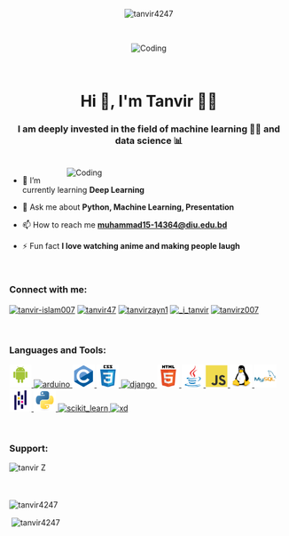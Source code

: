 
<p align="center"> <img src="https://komarev.com/ghpvc/?username=tanvir4247&label=Profile%20views&color=0e75b6&style=flat" alt="tanvir4247" /> </p>
<br/>
<p align="center"><img alt="Coding" width="600" src="https://i.pinimg.com/originals/b9/ab/f0/b9abf0a0feb3219f56a51448d8ffae2c.gif"> </p>

<br/>
<h1 align="center">Hi 👋, I'm Tanvir 👨‍🎓</h1>
<h3 align="center">I am deeply invested in the field of machine learning 🤖🧠 and data science 📊</h3>
<br/>

<img align="right" alt="Coding" width="400" src="https://media.giphy.com/media/qgQUggAC3Pfv687qPC/giphy.gif"> 




- 🌱 I’m currently learning **Deep Learning**

- 💬 Ask me about **Python, Machine Learning, Presentation**

- 📫 How to reach me **muhammad15-14364@diu.edu.bd**

- ⚡ Fun fact **I love watching anime and making people laugh**


<br/>
<h3 align="left">Connect with me:</h3>
<p align="left">
<a href="https://linkedin.com/in/tanvir-islam007" target="blank"><img align="center" src="https://raw.githubusercontent.com/rahuldkjain/github-profile-readme-generator/master/src/images/icons/Social/linked-in-alt.svg" alt="tanvir-islam007" height="30" width="40" /></a>
<a href="https://kaggle.com/tanvir47" target="blank"><img align="center" src="https://raw.githubusercontent.com/rahuldkjain/github-profile-readme-generator/master/src/images/icons/Social/kaggle.svg" alt="tanvir47" height="30" width="40" /></a>
<a href="https://fb.com/tanvirzayn1" target="blank"><img align="center" src="https://raw.githubusercontent.com/rahuldkjain/github-profile-readme-generator/master/src/images/icons/Social/facebook.svg" alt="tanvirzayn1" height="30" width="40" /></a>
<a href="https://instagram.com/_i_tanvir" target="blank"><img align="center" src="https://raw.githubusercontent.com/rahuldkjain/github-profile-readme-generator/master/src/images/icons/Social/instagram.svg" alt="_i_tanvir" height="30" width="40" /></a>
<a href="https://www.youtube.com/c/tanvirz007" target="blank"><img align="center" src="https://raw.githubusercontent.com/rahuldkjain/github-profile-readme-generator/master/src/images/icons/Social/youtube.svg" alt="tanvirz007" height="30" width="40" /></a>
</p>
<br/>
<h3 align="left">Languages and Tools:</h3>
<p align="left"> <a href="https://developer.android.com" target="_blank" rel="noreferrer"> <img src="https://raw.githubusercontent.com/devicons/devicon/master/icons/android/android-original-wordmark.svg" alt="android" width="40" height="40"/> </a> <a href="https://www.arduino.cc/" target="_blank" rel="noreferrer"> <img src="https://cdn.worldvectorlogo.com/logos/arduino-1.svg" alt="arduino" width="40" height="40"/> </a> <a href="https://www.cprogramming.com/" target="_blank" rel="noreferrer"> <img src="https://raw.githubusercontent.com/devicons/devicon/master/icons/c/c-original.svg" alt="c" width="40" height="40"/> </a> <a href="https://www.w3schools.com/css/" target="_blank" rel="noreferrer"> <img src="https://raw.githubusercontent.com/devicons/devicon/master/icons/css3/css3-original-wordmark.svg" alt="css3" width="40" height="40"/> </a> <a href="https://www.djangoproject.com/" target="_blank" rel="noreferrer"> <img src="https://cdn.worldvectorlogo.com/logos/django.svg" alt="django" width="40" height="40"/> </a> <a href="https://www.w3.org/html/" target="_blank" rel="noreferrer"> <img src="https://raw.githubusercontent.com/devicons/devicon/master/icons/html5/html5-original-wordmark.svg" alt="html5" width="40" height="40"/> </a> <a href="https://www.java.com" target="_blank" rel="noreferrer"> <img src="https://raw.githubusercontent.com/devicons/devicon/master/icons/java/java-original.svg" alt="java" width="40" height="40"/> </a> <a href="https://developer.mozilla.org/en-US/docs/Web/JavaScript" target="_blank" rel="noreferrer"> <img src="https://raw.githubusercontent.com/devicons/devicon/master/icons/javascript/javascript-original.svg" alt="javascript" width="40" height="40"/> </a> <a href="https://www.linux.org/" target="_blank" rel="noreferrer"> <img src="https://raw.githubusercontent.com/devicons/devicon/master/icons/linux/linux-original.svg" alt="linux" width="40" height="40"/> </a> <a href="https://www.mysql.com/" target="_blank" rel="noreferrer"> <img src="https://raw.githubusercontent.com/devicons/devicon/master/icons/mysql/mysql-original-wordmark.svg" alt="mysql" width="40" height="40"/> </a> <a href="https://pandas.pydata.org/" target="_blank" rel="noreferrer"> <img src="https://raw.githubusercontent.com/devicons/devicon/2ae2a900d2f041da66e950e4d48052658d850630/icons/pandas/pandas-original.svg" alt="pandas" width="40" height="40"/> </a> <a href="https://www.python.org" target="_blank" rel="noreferrer"> <img src="https://raw.githubusercontent.com/devicons/devicon/master/icons/python/python-original.svg" alt="python" width="40" height="40"/> </a> <a href="https://scikit-learn.org/" target="_blank" rel="noreferrer"> <img src="https://upload.wikimedia.org/wikipedia/commons/0/05/Scikit_learn_logo_small.svg" alt="scikit_learn" width="40" height="40"/> </a> <a href="https://www.adobe.com/products/xd.html" target="_blank" rel="noreferrer"> <img src="https://cdn.worldvectorlogo.com/logos/adobe-xd.svg" alt="xd" width="40" height="40"/> </a> </p>
<br/>
<h3 align="left">Support:</h3>
<p><a href="https://www.buymeacoffee.com/tanvir Z"> <img align="left" src="https://cdn.buymeacoffee.com/buttons/v2/default-yellow.png" height="50" width="210" alt="tanvir Z" /></a></p><br><br>
<br/>
<p><img align="center" src="https://github-readme-stats-sigma-five.vercel.app/api/top-langs?username=tanvir4247&show_icons=true&locale=en&theme=radical" alt="tanvir4247" /></p>

<p>&nbsp;<img align="center" src="https://github-readme-stats-sigma-five.vercel.app/api?username=tanvir4247&show_icons=true&locale=en&theme=radical" alt="tanvir4247" /></p>
